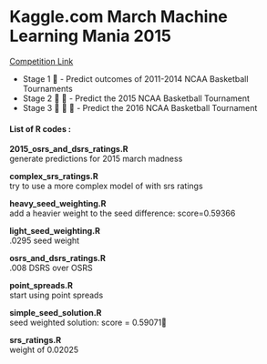 # Kaggle.com March Machine Learning Mania 2015
[Competition Link](http://www.kaggle.com/c/march-machine-learning-mania-2015)
 - Stage 1 :basketball: - Predict outcomes of 2011-2014 NCAA Basketball Tournaments
 - Stage 2 :basketball: :basketball: - Predict the 2015 NCAA Basketball Tournament
 - Stage 3 :basketball: :basketball: :basketball: - Predict the 2016 NCAA Basketball Tournament

#### <i class="icon-file"></i>List of R codes :

**2015_osrs_and_dsrs_ratings.R**  
generate predictions for 2015 march madness  

**complex_srs_ratings.R**  
try to use a more complex model of with srs ratings  

**heavy_seed_weighting.R**  
add a heavier weight to the seed difference: score=0.59366  

**light_seed_weighting.R**  
.0295 seed weight  

**osrs_and_dsrs_ratings.R**  
.008 DSRS over OSRS  

**point_spreads.R**  
start using point spreads  

**simple_seed_solution.R**  
seed weighted solution: score = 0.59071 

**srs_ratings.R**  
weight of 0.02025  
